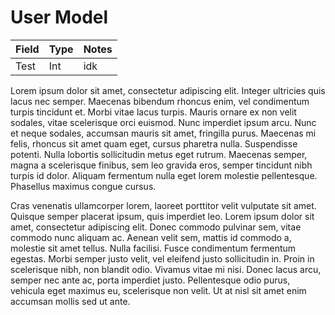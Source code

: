 # User Model

| Field  | Type | Notes |
| ------ | ---- | ----- |
| Test   | Int  | idk   |

Lorem ipsum dolor sit amet, consectetur adipiscing elit. Integer ultricies quis lacus nec semper. Maecenas bibendum rhoncus enim, vel condimentum turpis tincidunt et. Morbi vitae lacus turpis. Mauris ornare ex non velit sodales, vitae scelerisque orci euismod. Nunc imperdiet ipsum arcu. Nunc et neque sodales, accumsan mauris sit amet, fringilla purus. Maecenas mi felis, rhoncus sit amet quam eget, cursus pharetra nulla. Suspendisse potenti. Nulla lobortis sollicitudin metus eget rutrum. Maecenas semper, magna a scelerisque finibus, sem leo gravida eros, semper tincidunt nibh turpis id dolor. Aliquam fermentum nulla eget lorem molestie pellentesque. Phasellus maximus congue cursus.

Cras venenatis ullamcorper lorem, laoreet porttitor velit vulputate sit amet. Quisque semper placerat ipsum, quis imperdiet leo. Lorem ipsum dolor sit amet, consectetur adipiscing elit. Donec commodo pulvinar sem, vitae commodo nunc aliquam ac. Aenean velit sem, mattis id commodo a, molestie sit amet tellus. Nulla facilisi. Fusce condimentum fermentum egestas. Morbi semper justo velit, vel eleifend justo sollicitudin in. Proin in scelerisque nibh, non blandit odio. Vivamus vitae mi nisi. Donec lacus arcu, semper nec ante ac, porta imperdiet justo. Pellentesque odio purus, vehicula eget maximus eu, scelerisque non velit. Ut at nisl sit amet enim accumsan mollis sed ut ante.